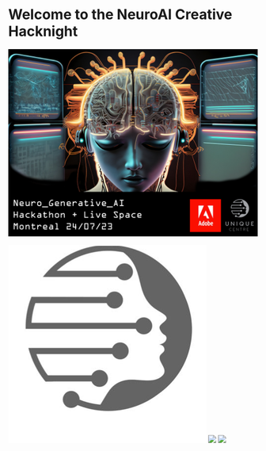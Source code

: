 # Welcome to the NeuroAI Creative Hacknight

![](./banner.png)


![](images/logo_unique.jpg)
![](images/logo_adobe.jpg)
![](images/logo_udem.jpg)

